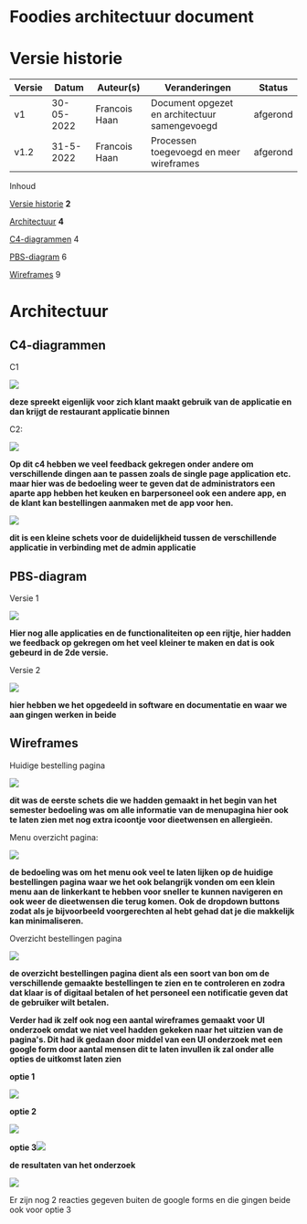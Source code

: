 # Foodies architectuur document

# Versie historie

| **Versie** | **Datum** | **Auteur(s)** | **Veranderingen** | **Status** |
| --- | --- | --- | --- | --- |
| v1 | 30-05-2022 | Francois Haan | Document opgezet en architectuur samengevoegd | afgerond |
| v1.2 | 31-5-2022 | Francois Haan | Processen toegevoegd en meer wireframes | afgerond |

Inhoud

[Versie historie](#_heading=h.gjdgxs) **2**

[Architectuur](#_heading=h.30j0zll) **4**

[C4-diagrammen](#_heading=h.1fob9te) 4

[PBS-diagram](#_heading=h.3znysh7) 6

[Wireframes](#_heading=h.2et92p0) 9

# Architectuur

## C4-diagrammen

C1

![](RackMultipart20220531-1-d4herd_html_3f3644ab9a00fff2.png)

**deze spreekt eigenlijk voor zich klant maakt gebruik van de applicatie en dan krijgt de restaurant applicatie binnen**

C2:

![](RackMultipart20220531-1-d4herd_html_a963504224384265.png)

**Op dit c4 hebben we veel feedback gekregen onder andere om verschillende dingen aan te passen zoals de single page application etc. maar hier was de bedoeling weer te geven dat de administrators een aparte app hebben het keuken en barpersoneel ook een andere app, en de klant kan bestellingen aanmaken met de app voor hen.**

![](RackMultipart20220531-1-d4herd_html_fe2988dd5fe7bafc.png)

**dit is een kleine schets voor de duidelijkheid tussen de verschillende applicatie in verbinding met de admin applicatie**

## PBS-diagram

Versie 1

![](RackMultipart20220531-1-d4herd_html_cbd284de085586a9.png)

**Hier nog alle applicaties en de functionaliteiten op een rijtje, hier hadden we feedback op gekregen om het veel kleiner te maken en dat is ook gebeurd in de 2de versie.**

Versie 2

![](RackMultipart20220531-1-d4herd_html_409732f17c561a17.png)

**hier hebben we het opgedeeld in software en documentatie en waar we aan gingen werken in beide**

## Wireframes

Huidige bestelling pagina

![](RackMultipart20220531-1-d4herd_html_db2c2b105e51b66a.png)

**dit was de eerste schets die we hadden gemaakt in het begin van het semester bedoeling was om alle informatie van de menupagina hier ook te laten zien met nog extra icoontje voor dieetwensen en allergieën.**

Menu overzicht pagina:

![](RackMultipart20220531-1-d4herd_html_7688c5f7d0703b53.png)

**de bedoeling was om het menu ook veel te laten lijken op de huidige bestellingen pagina waar we het ook belangrijk vonden om een klein menu aan de linkerkant te hebben voor sneller te kunnen navigeren en ook weer de dieetwensen die terug komen. Ook de dropdown buttons zodat als je bijvoorbeeld voorgerechten al hebt gehad dat je die makkelijk kan minimaliseren.**

Overzicht bestellingen pagina

![](RackMultipart20220531-1-d4herd_html_a32f4c4f16a640d5.png)

**de overzicht bestellingen pagina dient als een soort van bon om de verschillende gemaakte bestellingen te zien en te controleren en zodra dat klaar is of digitaal betalen of het personeel een notificatie geven dat de gebruiker wilt betalen.**

**Verder had ik zelf ook nog een aantal wireframes gemaakt voor UI onderzoek omdat we niet veel hadden gekeken naar het uitzien van de pagina&#39;s. Dit had ik gedaan door middel van een UI onderzoek met een google form door aantal mensen dit te laten invullen ik zal onder alle opties de uitkomst laten zien**

**optie 1**

![](RackMultipart20220531-1-d4herd_html_53c9af4f61474a.png)

**optie 2**

![](RackMultipart20220531-1-d4herd_html_144fb92c08859337.png)

**optie 3**![](RackMultipart20220531-1-d4herd_html_a80a318eb6d33c0a.png)

**de resultaten van het onderzoek**

![](RackMultipart20220531-1-d4herd_html_8322262182ff0fec.png)

Er zijn nog 2 reacties gegeven buiten de google forms en die gingen beide ook voor optie 3
